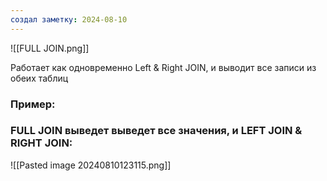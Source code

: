 ```yaml
---
создал заметку: 2024-08-10
---
```

![[FULL JOIN.png]] 

Работает как одновременно Left & Right JOIN, и выводит все записи из обеих таблиц

### Пример: 

### FULL JOIN выведет выведет все значения, и LEFT JOIN & RIGHT JOIN: 

![[Pasted image 20240810123115.png]]